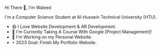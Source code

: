<!--
### Hi there 👋


**WaleedSmadi24/WaleedSmadi24** is a ✨ _special_ ✨ repository because its `README.md` (this file) appears on your GitHub profile.

Here are some ideas to get you started:

- 🔭 I’m currently working on ...
- 🌱 I’m currently learning ...
- 👯 I’m looking to collaborate on ...
- 🤔 I’m looking for help with ...
- 💬 Ask me about ...
- 📫 How to reach me: ...
- 😄 Pronouns: ...
- ⚡ Fun fact: ...
-->
Hi There 👋, I'm Waleed 

I'm a Computer Science Student at Al-Hussein Technical University (HTU).
- 😄 I Love Website Development & AR Development.
- 🌱 I'm Currently Taking A Course With Google [Project Management]!
- 🔭 I'm Working on my Personal Website.
- ⚡ 2023 Goal: Finish My Portfolio Website.
